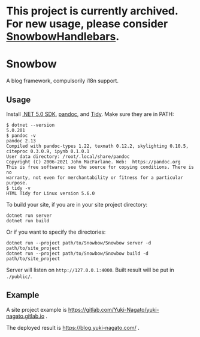 # This project is currently archived. For new usage, please consider [SnowbowHandlebars](https://github.com/Yuki-Nagato/SnowbowHandlebars).

# Snowbow

A blog framework, compulsorily i18n support.

## Usage

Install [.NET 5.0 SDK](https://dotnet.microsoft.com/), [pandoc](https://pandoc.org/), and [Tidy](https://www.html-tidy.org/). Make sure they are in PATH:

```
$ dotnet --version
5.0.201
$ pandoc -v
pandoc 2.13
Compiled with pandoc-types 1.22, texmath 0.12.2, skylighting 0.10.5,
citeproc 0.3.0.9, ipynb 0.1.0.1
User data directory: /root/.local/share/pandoc
Copyright (C) 2006-2021 John MacFarlane. Web:  https://pandoc.org
This is free software; see the source for copying conditions. There is no
warranty, not even for merchantability or fitness for a particular purpose.
$ tidy -v
HTML Tidy for Linux version 5.6.0
```

To build your site, if you are in your site project directory:

```
dotnet run server
dotnet run build
```

Or if you want to specify the directories:

```
dotnet run --project path/to/Snowbow/Snowbow server -d path/to/site_project
dotnet run --project path/to/Snowbow/Snowbow build -d path/to/site_project
```

Server will listen on `http://127.0.0.1:4000`. Built result will be put in `./public/`.

## Example

A site project example is https://gitlab.com/Yuki-Nagato/yuki-nagato.gitlab.io .

The deployed result is https://blog.yuki-nagato.com/ .
